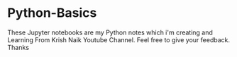 # Python-Basics

These Jupyter notebooks are my Python notes which i'm creating and Learning From Krish Naik Youtube Channel. Feel free to give your feedback. Thanks
